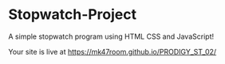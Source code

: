 # Stopwatch-Project
A simple stopwatch program using HTML CSS and JavaScript!

Your site is live at https://mk47room.github.io/PRODIGY_ST_02/
